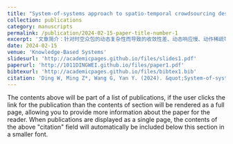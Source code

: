 ```yaml
---
title: "System-of-systems approach to spatio-temporal crowdsourcing design using improved PPO algorithm based on an invalid action"
collection: publications
category: manuscripts
permalink: /publication/2024-02-15-paper-title-number-1
excerpt: '文章简介：针对时空众包的动态复杂性而导致的收敛性差、动态响应慢、动作稀疏等问题，提出了一种基于无效动作掩蔽的改进近端策略优化IAM-IPPO算法，用于时空众包体系的智能设计，实现端到端的模型训练和动态方案输出。'
date: 2024-02-15
venue: 'Knowledge-Based Systems'
slidesurl: 'http://academicpages.github.io/files/slides1.pdf'
paperurl: 'http://1011DINGWEI.github.io/files/paper1.pdf'
bibtexurl: 'http://academicpages.github.io/files/bibtex1.bib'
citation: 'Ding W, Ming Z*, Wang G, Yan Y. (2024). &quot;System-of-systems approach to spatio-temporal crowdsourcing design using improved PPO algorithm based on an invalid action.&quot; <i>Knowledge-Based Systems</i>. 285: 111381.'
---
```

The contents above will be part of a list of publications, if the user clicks the link for the publication than the contents of section will be rendered as a full page, allowing you to provide more information about the paper for the reader. When publications are displayed as a single page, the contents of the above "citation" field will automatically be included below this section in a smaller font.
